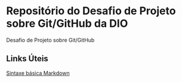 # Repositório do Desafio de Projeto sobre Git/GitHub da DIO
Desafio de Projeto sobre Git/GitHub

## Links Úteis
[Sintaxe básica Markdown](https://www.markdownguide.org/getting-started/)
